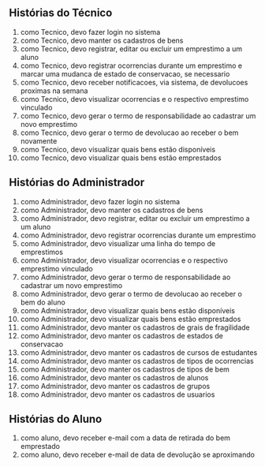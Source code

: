 ## Histórias do Técnico
01. como Tecnico, devo fazer login no sistema
02. como Tecnico, devo manter os cadastros de bens
03. como Tecnico, devo registrar, editar ou excluir um emprestimo a um aluno
04. como Tecnico, devo registrar ocorrencias durante um emprestimo e marcar uma mudanca de estado de conservacao, se necessario
05. como Tecnico, devo receber notificacoes, via sistema, de devolucoes proximas na semana
06. como Tecnico, devo visualizar ocorrencias e o respectivo emprestimo vinculado
07. como Tecnico, devo gerar o termo de responsabilidade ao cadastrar um novo emprestimo
08. como Tecnico, devo gerar o termo de devolucao ao receber o bem novamente
09. como Tecnico, devo visualizar quais bens estão disponíveis
10. como Tecnico, devo visualizar quais bens estão emprestados

## Histórias do Administrador
01. como Administrador, devo fazer login no sistema
02. como Administrador, devo manter os cadastros de bens
03. como Administrador, devo registrar, editar ou excluir um emprestimo a um aluno
04. como Administrador, devo registrar ocorrencias durante um emprestimo
06. como Administrador, devo visualizar uma linha do tempo de emprestimos
07. como Administrador, devo visualizar ocorrencias e o respectivo emprestimo vinculado
08. como Administrador, devo gerar o termo de responsabilidade ao cadastrar um novo emprestimo
09. como Administrador, devo gerar o termo de devolucao ao receber o bem do aluno
10. como Administrador, devo visualizar quais bens estão disponíveis
11. como Administrador, devo visualizar quais bens estão emprestados
12. como Administrador, devo manter os cadastros de grais de fragilidade
13. como Administrador, devo manter os cadastros de estados de conservacao
14. como Administrador, devo manter os cadastros de cursos de estudantes
15. como Administrador, devo manter os cadastros de tipos de ocorrencias
16. como Administrador, devo manter os cadastros de tipos de bem
17. como Administrador, devo manter os cadastros de alunos
18. como Administrador, devo manter os cadastros de grupos
19. como Administrador, devo manter os cadastros de usuarios

## Histórias do Aluno
01. como aluno, devo receber e-mail com a data de retirada do bem emprestado
02. como aluno, devo receber e-mail de data de devolução se aproximando
